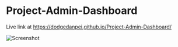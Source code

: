 # Project-Admin-Dashboard

Live link at https://dodgedanpei.github.io/Project-Admin-Dashboard/


![Screenshot](https://github.com/dodgedanpei/Project-Admin-Dashboard/blob/main/images/Project%20Admin%20Dashboard.JPG)

